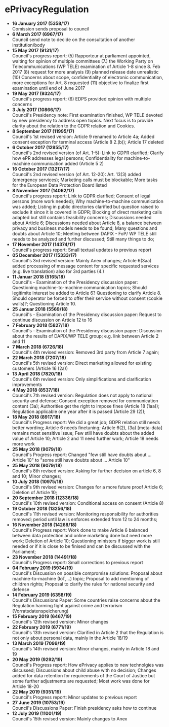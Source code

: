 
# ePrivacyRegulation

- **16 January 2017 (5358/17)**\
Comission sends proposal to council
- **6 March 2017 (6967/17)**\
Council send note to decide on the consultation of another institution/body
- **15 May 2017 (9131/17)**\
Council's progress report: (5) Rapporteur at parliament appointed, waiting for opinion of multiple committees (7.)  the Working
Party on Telecommunications (WP TELE) examination of Article 1-8 since 8. Feb 2017 (8) request for more analysis (9) planned release date unrealistic (10) Concerns about scope, confidentiality of electronic communication, more exceptions for Art. 8 requested (11) objective to finalize first examination until end of June 2017
- **19 May 2017 (9324/17)**\
Council's progress report: (6) EDPS provided opinion with multiple concerns
- **3 July 2017 (10866/17)**\
Council's Presidency note: First examination finished, WP TELE devoted by new presidency to address open topics. Next focus is to provide clarity about the relation to the GDPR relation and Cookies. 
- **8 September 2017 (11995/17)**\
Council's 1st revised version: Article 9 renamed to Article 4a; Added consent exception for terminal access (Article 8 2.(b)); Article 17 deleted
- **6 October 2017 (12955/17)**\
Council's 2nd revised version (of Art. 1-5): Link to GDPR clarified; Clarify how ePR addresses legal persons; Confidentiality for machine-to-machine communication added (Article 5 2)
- **16 October 2017 (13217/17)**\
Council's 2nd revised version (of Art. 12-20): Art. 13(3) added (emergency services); Marketing calls must be blockable; More tasks for the European Data Protection Board listed
- **8 November 2017 (14062/17)**\
Council's progress report: Link to GDPR clarified; Consent of legal persons (more work needed); Why machine-to-machine communication was added; Listing in public directories clarified but question raised to exclude it since it is covered in GDPR; Blocking of direct marketing calls adapted but still contains feasibility concerns; Discussions needed about Article 6; Discussions needed about Article 8, a balance between privacy and business models needs to be found; Many questions and doubts about Article 10; Meeting between DAPIX - FoP/ WP TELE still needs to be analyzed and further discussed; Still many things to do;
- **17 November 2017 (14374/17)**\
Council's progress report: Small textual updates to previous report
- **05 December 2017 (15333/17)**\
Council's 3rd revised version: Mainly Anex changes; Article 6(3aa) added processing of message content for specific requested services (e.g. live translation) also for 3rd parties (4.)
- **11 Januar 2018 (5165/18)**\
Council's - Examination of the Presidency discussion paper: Questioning machine-to-machine communication topics; Should legitimite interest be added to Article 6? Questioning to clarify Article 8. Should operator be forced to offer their service without consent (cookie walls)?; Questioning Article 10.
- **25 Januar 2018 (5569/18)**\
Council's - Examination of the Presidency discussion paper: Request to continue discussion on Article 12 to 16
- **7 February 2018 (5827/18)**\
Council's - Examination of the Presidency discussion paper: Discussion about the results of DAPIX/WP TELE group; e.g. link between Article 2 and 11
- **7 March 2018 (6726/18)**\
Council's 4th revised version: Removed 3rd party from Article 7 again; 
- **22 March 2018 (7207/18)**\
Council's 5th revised version: Direct marketing allowed for existing customers (Article 16 (2a))
- **13 April 2018 (7820/18)**\
Council's 6th revised version: Only simplifications and clarification improvements
- **4 May 2018 (8537/18)**\
Council's 7th revised version: Regulation does not apply to national security and defense; Consent exception removed for communication content (3a); Authorities get the right to impose fines (Article 18 (1aa)); Regulation applicable one year after it is passed (Article 29 (2));
- **18 May 2018 (8917/18)**\
Council's Progress report: We did a great job; GDPR relation still needs better wording; Article 6 needs finetuning; Article 6(2), (3a) [meta-data] remains most sensitive issue; Few still have doubts about the added value of Article 10; Article 2 and 11 need further work; Article 18 needs more work
- **25 May 2018 (9079/18)**\
Council's Progress report: Changed "few still have doubts about ... Article 10" to "some still have doubts about ... Article 10"
- **25 May 2018 (9079/18)**\
Council's 8th revised version: Asking for further decision on article 6, 8 and 10; Minor changes;
- **10 July 2018 (10975/18)**\
Council's 9th revised version: Changes for a more future proof Article 6; Deletion of Article 10; 
- **20 September 2018 (12336/18)**\
Council's 10th revised version: Conditional access on consent (Article 8)
- **19 October 2018 (13256/18)**\
Council's 11th revised version: Monitoring responsibility for authorities removed; period until law is enforces extended from 12 to 24 months;
- **16 November 2018 (14268/18)**\
Council's Progress report: Work done to make Article 6 balanced between data protection and online marketing done but need more work; Deletion of Article 10; Questioning ministers if bigger work is still needed or if it is close to be finised and can be discussed with the Parliament;
- **23 November 2018 (14491/18)**\
Council's Progress report: Small corrections to previous report
- **04 February 2019 (5934/19)**\
Council's Discussion on possible compromise solutions: Proposal about machine-to-machine (IoT,...) topic; Proposal to add mentioning of children rights; Proposal to clarify the rules for national security and defense
- **14 February 2019 (6358/19)**\
Council's Discussions Paper: Some countries raise concerns about the Regulation harming fight against crime and terrorism (Vorratsdatenspeicherung)
- **15 February 2019 (6467/19)**\
Council's 12th revised version: Minor changes
- **22 February 2019 (6771/19)**\
Council's 13th revised version: Clarified in Article 2 that the Regulation is not only about personal data, mainly in the Article 18/19
- **13 March 2019 (7099/19)**\
Council's 14th revised version: Minor changes, mainly in Article 18 and 19
- **20 May 2019 (9292/19)**\
Council's Progress report: How ePrivacy applies to new technolgies was discussed; Discussions about child abuse with no decision; Changes added for data retention for requirements of the Court of Justice but some further adjustments are requested; Most work was done for Article 18-20
- **22 May 2019 (9351/19)**\
Council's Progress report: Minor updates to previous report
- **27 June 2019 (10753/19)**\
Council's Discussions Paper: Finish presidency asks how to continue
- **12 July 2019 (11001/19)**\
Council's 15th revised version: Mainly changes to Anex
